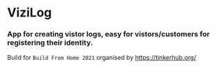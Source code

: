 # ViziLog

### App for creating vistor logs, easy for vistors/customers for registering their identity.

Build for `Build From Home 2021` organised by https://tinkerhub.org/
